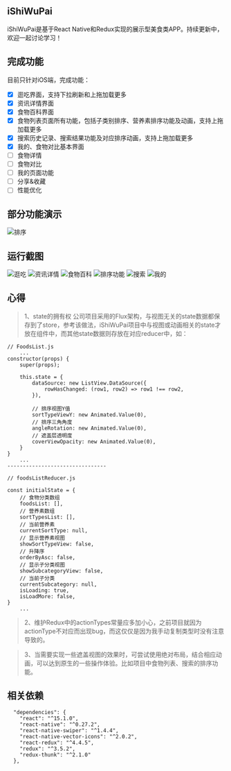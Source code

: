 ## iShiWuPai
iShiWuPai是基于React Native和Redux实现的展示型美食类APP。持续更新中，欢迎一起讨论学习！

## 完成功能
目前只针对iOS端，完成功能：
- [x] 逛吃界面，支持下拉刷新和上拖加载更多
- [x] 资讯详情界面
- [x] 食物百科界面
- [x] 食物列表页面所有功能，包括子类别排序、营养素排序功能及动画，支持上拖加载更多
- [x] 搜索历史记录、搜索结果功能及对应排序动画，支持上拖加载更多
- [x] 我的、食物对比基本界面
- [ ] 食物详情
- [ ] 食物对比
- [ ] 我的页面功能
- [ ] 分享&收藏
- [ ] 性能优化

## 部分功能演示
![排序](https://github.com/ljunb/react-native-iShiWuPai/blob/master/screenshot/performance.gif)

## 运行截图
![逛吃](https://github.com/ljunb/react-native-iShiWuPai/blob/master/screenshot/strolling.png)
![资讯详情](https://github.com/ljunb/react-native-iShiWuPai/blob/master/screenshot/feedDetail.png)
![食物百科](https://github.com/ljunb/react-native-iShiWuPai/blob/master/screenshot/foods.png)
![排序功能](https://github.com/ljunb/react-native-iShiWuPai/blob/master/screenshot/sortList.png)
![搜索](https://github.com/ljunb/react-native-iShiWuPai/blob/master/screenshot/result.png)
![我的](https://github.com/ljunb/react-native-iShiWuPai/blob/master/screenshot/user.png)

## 心得
>1、state的拥有权
公司项目采用的Flux架构，与视图无关的state数据都保存到了store，参考该做法，iShiWuPai项目中与视图或动画相关的state才放在组件中，而其他state数据则存放在对应reducer中，如：
```
// FoodsList.js 
    ...
constructor(props) {
    super(props);

    this.state = {
        dataSource: new ListView.DataSource({
            rowHasChanged: (row1, row2) => row1 !== row2,
        }),

        // 排序视图Y值
        sortTypeViewY: new Animated.Value(0),
        // 排序三角角度
        angleRotation: new Animated.Value(0),
        // 遮盖层透明度
        coverViewOpacity: new Animated.Value(0),
    }
}
    ...
--------------------------------

// foodsListReducer.js

const initialState = {
    // 食物分类数组
    foodsList: [],
    // 营养素数组
    sortTypesList: [],
    // 当前营养素
    currentSortType: null,
    // 显示营养素视图
    showSortTypeView: false,
    // 升降序
    orderByAsc: false,
    // 显示子分类视图
    showSubcategoryView: false,
    // 当前子分类
    currentSubcategory: null,
    isLoading: true,
    isLoadMore: false,
}
    ...
```

>2、维护Redux中的actionTypes常量应多加小心，之前项目就因为actionType不对应而出现bug，而这仅仅是因为我手动复制类型时没有注意导致的。

>3、当需要实现一些遮盖视图的效果时，可尝试使用绝对布局，结合相应动画，可以达到原生的一些操作体验。比如项目中食物列表、搜索的排序功能。

## 相关依赖
```
  "dependencies": {
    "react": "^15.1.0",
    "react-native": "^0.27.2",
    "react-native-swiper": "^1.4.4",
    "react-native-vector-icons": "^2.0.2",
    "react-redux": "^4.4.5",
    "redux": "^3.5.2",
    "redux-thunk": "^2.1.0"
  },
```
